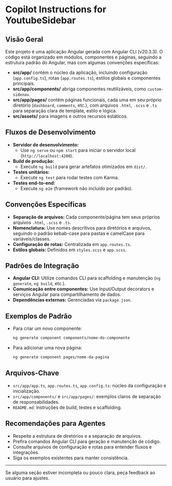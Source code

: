 # Copilot Instructions for YoutubeSidebar

## Visão Geral
Este projeto é uma aplicação Angular gerada com Angular CLI (v20.3.3). O código está organizado em módulos, componentes e páginas, seguindo a estrutura padrão do Angular, mas com algumas convenções específicas:

- **src/app/** contém o núcleo da aplicação, incluindo configuração (`app.config.ts`), rotas (`app.routes.ts`), estilos globais e componentes principais.
- **src/app/components/** abriga componentes reutilizáveis, como `custom-sidenav`.
- **src/app/pages/** contém páginas funcionais, cada uma em seu próprio diretório (`dashboard`, `comments`, etc.), com arquivos `.html`, `.scss` e `.ts` para separação clara de template, estilo e lógica.
- **src/assets/** para imagens e outros recursos estáticos.

## Fluxos de Desenvolvimento
- **Servidor de desenvolvimento:**
  - Use `ng serve` ou `npm start` para iniciar o servidor local (`http://localhost:4200`).
- **Build de produção:**
  - Execute `ng build` para gerar artefatos otimizados em `dist/`.
- **Testes unitários:**
  - Execute `ng test` para rodar testes com Karma.
- **Testes end-to-end:**
  - Execute `ng e2e` (framework não incluído por padrão).

## Convenções Específicas
- **Separação de arquivos:** Cada componente/página tem seus próprios arquivos `.html`, `.scss` e `.ts`.
- **Nomenclatura:** Use nomes descritivos para diretórios e arquivos, seguindo o padrão kebab-case para pastas e camelCase para variáveis/classes.
- **Configuração de rotas:** Centralizada em `app.routes.ts`.
- **Estilos globais:** Definidos em `styles.scss` e `app.scss`.

## Padrões de Integração
- **Angular CLI:** Utilize comandos CLI para scaffolding e manutenção (`ng generate`, `ng build`, etc.).
- **Comunicação entre componentes:** Use Input/Output decorators e serviços Angular para compartilhamento de dados.
- **Dependências externas:** Gerenciadas via `package.json`.

## Exemplos de Padrão
- Para criar um novo componente:
  ```bash
  ng generate component components/nome-do-componente
  ```
- Para adicionar uma nova página:
  ```bash
  ng generate component pages/nome-da-pagina
  ```

## Arquivos-Chave
- `src/app/app.ts`, `app.routes.ts`, `app.config.ts`: núcleo da configuração e inicialização.
- `src/app/components/` e `src/app/pages/`: exemplos claros de separação de responsabilidades.
- `README.md`: instruções de build, testes e scaffolding.

## Recomendações para Agentes
- Respeite a estrutura de diretórios e a separação de arquivos.
- Prefira comandos Angular CLI para geração e manutenção de código.
- Consulte arquivos de configuração e rotas para entender fluxos e integrações.
- Siga os exemplos existentes para manter consistência.

---

Se alguma seção estiver incompleta ou pouco clara, peça feedback ao usuário para ajustes.
